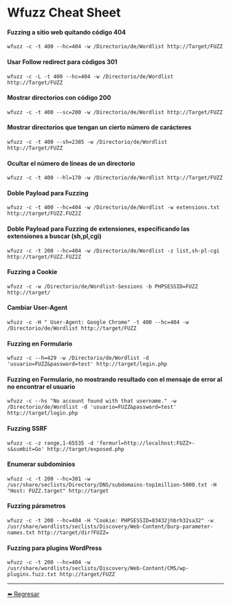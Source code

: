 # Wfuzz Cheat Sheet

#### Fuzzing a sitio web quitando código 404
```
wfuzz -c -t 400 --hc=404 -w /Directorio/de/Wordlist http://Target/FUZZ
```

#### Usar Follow redirect para códigos 301
```
wfuzz -c -L -t 400 --hc=404 -w /Directorio/de/Wordlist http://Target/FUZZ
```

#### Mostrar directorios con código 200
```
wfuzz -c -t 400 --sc=200 -w /Directorio/de/Wordlist http://Target/FUZZ
```

#### Mostrar directorios que tengan un cierto número de carácteres
```
wfuzz -c -t 400 --sh=2385 -w /Directorio/de/Wordlist http://Target/FUZZ
```

#### Ocultar el número de líneas de un directorio
```
wfuzz -c -t 400 --hl=170 -w /Directorio/de/Wordlist http://Target/FUZZ
```

#### Doble Payload para Fuzzing
```
wfuzz -c -t 400 --hc=404 -w /Directorio/de/Wordlist -w extensions.txt http://target/FUZZ.FUZ2Z
```

#### Doble Payload para Fuzzing de extensiones, especificando las extensiones a buscar (sh,pl,cgi)
```
wfuzz -c -t 200 --hc=404 -w /Directorio/de/Wordlist -z list,sh-pl-cgi http://target/FUZZ.FUZ2Z
```

#### Fuzzing a Cookie
```
wfuzz -c -w /Directorio/de/Wordlist-Sessions -b PHPSESSID=FUZZ http://target/
```

#### Cambiar User-Agent
```
wfuzz -c -H " User-Agent: Google Chrome" -t 400 --hc=404 -w /Directorio/de/Wordlist http://target/FUZZ
```

#### Fuzzing en Formulario
```
wfuzz -c --h=429 -w /Directorio/de/Wordlist -d 'usuario=FUZZ&password=test' http://target/login.php
```

#### Fuzzing en Formulario, no mostrando resultado con el mensaje de error al no encontrar el usuario
```
wfuzz -c --hs "No account found with that username." -w /Directorio/de/Wordlist -d 'usuario=FUZZ&password=test' http://target/login.php
```

#### Fuzzing SSRF
```
wfuzz -c -z range,1-65535 -d 'formurl=http://localhost:FUZZ+-s&sumbit=Go' http://target/exposed.php
```

#### Enumerar subdominios
```
wfuzz -c -t 200 --hc=301 -w /usr/share/seclists/Directory/DNS/subdomains-top1million-5000.txt -H "Host: FUZZ.target" http://target
```

#### Fuzzing párametros
```
wfuzz -c -t 200 --hc=404 -H "Cookie: PHPSESSID=83432jhbrh32sa32" -w /usr/share/wordlists/seclists/Discovery/Web-Content/burp-parameter-names.txt http://target/dir?FUZZ=
```

#### Fuzzing para plugins WordPress
```
wfuzz -c -t 200 --hc=404 -w /usr/share/wordlists/seclists/Discovery/Web-Content/CMS/wp-plugins.fuzz.txt http://target/FUZZ
```

---

[:arrow_left: Regresar](https://github.com/m4lal0/cheatsheets)